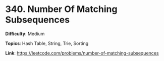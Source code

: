 # 340. Number Of Matching Subsequences

**Difficulty**: Medium

**Topics**: Hash Table, String, Trie, Sorting

**Link**: https://leetcode.com/problems/number-of-matching-subsequences
